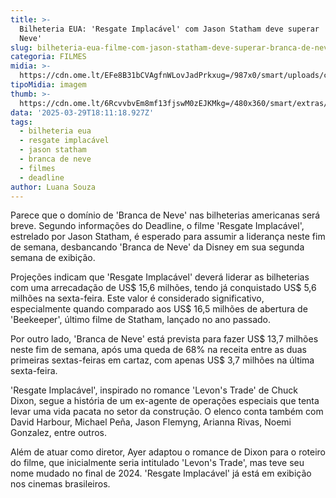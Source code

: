 ```yaml
---
title: >-
  Bilheteria EUA: 'Resgate Implacável' com Jason Statham deve superar 'Branca de
  Neve'
slug: bilheteria-eua-filme-com-jason-statham-deve-superar-branca-de-neve
categoria: FILMES
midia: >-
  https://cdn.ome.lt/EFe8B31bCVAgfnWLovJadPrkxug=/987x0/smart/uploads/conteudo/fotos/resgateimplacavel.jpg
tipoMidia: imagem
thumb: >-
  https://cdn.ome.lt/6RcvvbvEm8mf13fjswM0zEJKMkg=/480x360/smart/extras/conteudos/resgateimplacavel.jpg
data: '2025-03-29T18:11:18.927Z'
tags:
  - bilheteria eua
  - resgate implacável
  - jason statham
  - branca de neve
  - filmes
  - deadline
author: Luana Souza
---
```


Parece que o domínio de 'Branca de Neve' nas bilheterias americanas será breve. Segundo informações do Deadline, o filme 'Resgate Implacável', estrelado por Jason Statham, é esperado para assumir a liderança neste fim de semana, desbancando 'Branca de Neve' da Disney em sua segunda semana de exibição.

Projeções indicam que 'Resgate Implacável' deverá liderar as bilheterias com uma arrecadação de US$ 15,6 milhões, tendo já conquistado US$ 5,6 milhões na sexta-feira. Este valor é considerado significativo, especialmente quando comparado aos US$ 16,5 milhões de abertura de 'Beekeeper', último filme de Statham, lançado no ano passado.

Por outro lado, 'Branca de Neve' está prevista para fazer US$ 13,7 milhões neste fim de semana, após uma queda de 68% na receita entre as duas primeiras sextas-feiras em cartaz, com apenas US$ 3,7 milhões na última sexta-feira.

'Resgate Implacável', inspirado no romance 'Levon's Trade' de Chuck Dixon, segue a história de um ex-agente de operações especiais que tenta levar uma vida pacata no setor da construção. O elenco conta também com David Harbour, Michael Peña, Jason Flemyng, Arianna Rivas, Noemi Gonzalez, entre outros.

Além de atuar como diretor, Ayer adaptou o romance de Dixon para o roteiro do filme, que inicialmente seria intitulado 'Levon's Trade', mas teve seu nome mudado no final de 2024. 'Resgate Implacável' já está em exibição nos cinemas brasileiros.
